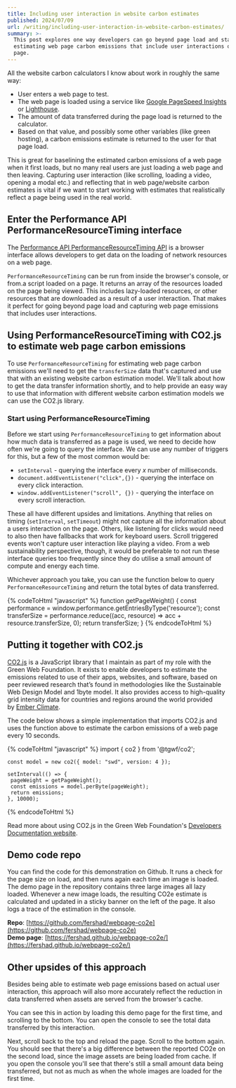 ```yaml
---
title: Including user interaction in website carbon estimates
published: 2024/07/09
url: /writing/including-user-interaction-in-website-carbon-estimates/
summary: >-
  This post explores one way developers can go beyond page load and start
  estimating web page carbon emissions that include user interactions on the
  page.
---
```


All the website carbon calculators I know about work in roughly the same way:

- User enters a web page to test.
- The web page is loaded using a service like [Google PageSpeed Insights](https://pagespeed.web.dev/) or [Lighthouse](https://developer.chrome.com/docs/lighthouse/overview/).
- The amount of data transferred during the page load is returned to the calculator.
- Based on that value, and possibly some other variables (like green hosting), a carbon emissions estimate is returned to the user for that page load.

This is great for baselining the estimated carbon emissions of a web page when it first loads, but no many real users are just loading a web page and then leaving. Capturing user interaction (like scrolling, loading a video, opening a modal etc.) and reflecting that in web page/website carbon estimates is vital if we want to start working with estimates that realistically reflect a page being used in the real world.

## Enter the Performance API PerformanceResourceTiming interface

The [Performance API PerformanceResourceTiming API](https://developer.mozilla.org/en-US/docs/Web/API/PerformanceResourceTiming) is a browser interface allows developers to get data on the loading of network resources on a web page.

`PerformanceResourceTiming` can be run from inside the browser's console, or from.a script loaded on a page. It returns an array of the resources loaded on the page being viewed. This includes lazy-loaded resources, or other resources that are downloaded as a result of a user interaction. That makes it perfect for going beyond page load and capturing web page emissions that includes user interactions.

## Using PerformanceResourceTiming with CO2.js to estimate web page carbon emissions

To use `PerformanceResourceTiming` for estimating web page carbon emissions we'll need to get the `transferSize` data that's captured and use that with an existing website carbon estimation model. We'll talk about how to get the data transfer information shortly, and to help provide an easy way to use that information with different website carbon estimation models we can use the CO2.js library.

### Start using PerformanceResourceTiming

Before we start using `PerformanceResourceTiming` to get information about how much data is transferred as a page is used, we need to decide how often we're going to query the interface. We can use any number of triggers for this, but a few of the most common would be:

- `setInterval` - querying the interface every _x_ number of milliseconds.
- `document.addEventListener("click",{})` - querying the interface on every click interaction.
- `window.addEventListener("scroll", {})` - querying the interface on every scroll interaction.

These all have different upsides and limitations. Anything that relies on timing (`setInterval`, `setTimeout`) might not capture all the information about a users interaction on the page. Others, like listening for clicks would need to also then have fallbacks that work for keyboard users. Scroll triggered events won't capture user interaction like playing a video. From a web sustainability perspective, though, it would be preferable to not run these interface queries too frequently since they do utilise a small amount of compute and energy each time.

Whichever approach you take, you can use the function below to query `PerformanceResourceTiming` and return the total bytes of data transferred.

<!-- markdownlint-disable -->
{% codeToHtml "javascript" %}
function getPageWeight() {
    const performance = window.performance.getEntriesByType('resource');
    const transferSize = performance.reduce((acc, resource) => acc + resource.transferSize, 0);
    return transferSize;
}
{% endcodeToHtml %}
<!-- markdownlint-enable -->

## Putting it together with CO2.js

[CO2.js](https://github.com/thegreenwebfoundation/co2.js/tree/main) is a JavaScript library that I maintain as part of my role with the Green Web Foundation. It exists to enable developers to estimate the emissions related to use of their apps, websites, and software, based on peer reviewed research that’s found in methodologies like the Sustainable Web Design Model and 1byte model. It also provides access to high-quality grid intensity data for countries and regions around the world provided by [Ember Climate](https://ember-climate.org/).

The code below shows a simple implementation that imports CO2.js and uses the function above to estimate the carbon emissions of a web page every 10 seconds.

<!-- markdownlint-disable -->
{% codeToHtml "javascript" %}
    import { co2 } from '@tgwf/co2';

    const model = new co2({ model: "swd", version: 4 });

    setInterval(() => {
     pageWeight = getPageWeight();
     const emissions = model.perByte(pageWeight);
     return emissions;
    }, 10000);
{% endcodeToHtml %}
<!-- markdownlint-enable -->

Read more about using CO2.js in the Green Web Foundation's [Developers Documentation website](https://developers.thegreenwebfoundation.org/co2js/overview/).

## Demo code repo

You can find the code for this demonstration on Github. It runs a check for the page size on load, and then runs again each time an image is loaded. The demo page in the repository contains three large images all lazy loaded. Whenever a new image loads, the resulting CO2e estimate is calculated and updated in a sticky banner on the left of the page. It also logs a trace of the estimation in the console.

**Repo**: [https://github.com/fershad/webpage-co2e](https://github.com/fershad/webpage-co2e)  
**Demo page**: [https://fershad.github.io/webpage-co2e/](https://fershad.github.io/webpage-co2e/)

## Other upsides of this approach

Besides being able to estimate web page emissions based on actual user interaction, this approach will also more accurately reflect the reduction in data transferred when assets are served from the browser's cache.

You can see this in action by loading this demo page for the first time, and scrolling to the bottom. You can open the console to see the total data transferred by this interaction.

Next, scroll back to the top and reload the page. Scroll to the bottom again. You should see that there's a big difference between the reported CO2e on the second load, since the image assets are being loaded from cache. If you open the console you'll see that there's still a small amount data being transferred, but not as much as when the whole images are loaded for the first time.
